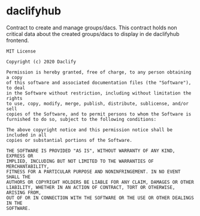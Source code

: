 # daclifyhub
Contract to create and manage groups/dacs. This contract holds non critical data about the created groups/dacs to display in de daclifyhub frontend.


```````````````````````````````````````````````````````````````````````````````
MIT License

Copyright (c) 2020 Daclify

Permission is hereby granted, free of charge, to any person obtaining a copy
of this software and associated documentation files (the "Software"), to deal
in the Software without restriction, including without limitation the rights
to use, copy, modify, merge, publish, distribute, sublicense, and/or sell
copies of the Software, and to permit persons to whom the Software is
furnished to do so, subject to the following conditions:

The above copyright notice and this permission notice shall be included in all
copies or substantial portions of the Software.

THE SOFTWARE IS PROVIDED "AS IS", WITHOUT WARRANTY OF ANY KIND, EXPRESS OR
IMPLIED, INCLUDING BUT NOT LIMITED TO THE WARRANTIES OF MERCHANTABILITY,
FITNESS FOR A PARTICULAR PURPOSE AND NONINFRINGEMENT. IN NO EVENT SHALL THE
AUTHORS OR COPYRIGHT HOLDERS BE LIABLE FOR ANY CLAIM, DAMAGES OR OTHER
LIABILITY, WHETHER IN AN ACTION OF CONTRACT, TORT OR OTHERWISE, ARISING FROM,
OUT OF OR IN CONNECTION WITH THE SOFTWARE OR THE USE OR OTHER DEALINGS IN THE
SOFTWARE.
`````````````````````````````````````````````````````````````````````````````````
